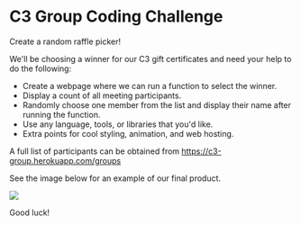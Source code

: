 # C3 Group Coding Challenge
Create a random raffle picker!

We'll be choosing a winner for our C3 gift certificates and need your help to do the following:

- Create a webpage where we can run a function to select the winner.
- Display a count of all meeting participants.
- Randomly choose one member from the list and display their name after running the function.
- Use any language, tools, or libraries that you'd like.
- Extra points for cool styling, animation, and web hosting.

A full list of participants can be obtained from https://c3-group.herokuapp.com/groups

See the image below for an example of our final product.

[<img src="http://g.recordit.co/j0MycM2yNk.gif">](http://g.recordit.co/j0MycM2yNk.gif)

Good luck!

